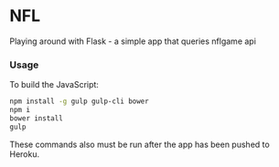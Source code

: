 # NFL
Playing around with Flask - a simple app that queries nflgame api

### Usage
To build the JavaScript:
```bash
npm install -g gulp gulp-cli bower
npm i
bower install
gulp
```
These commands also must be run after the app has been pushed to Heroku.